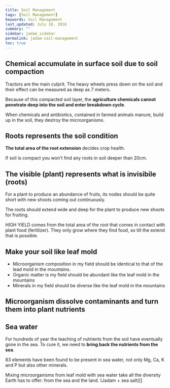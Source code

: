 ```yaml
---
title: Soil Management
tags: [Soil Management]
keywords: Soil Management
last_updated: July 10, 2018
summary: ""
sidebar: jadam_sidebar
permalink: jadam-soil-management
toc: true
---
```


## Chemical accumulate in surface soil due to soil compaction
Tractors are the main culprit. The heavy wheels press down on the soil and their effect can be measured as deep as 7 meters.

Because of this compacted soil layer, the **agriculture chemicals cannot penetrate deep into the soil and enter breakdown cycle**.

When chemicals and antibiotics, contained in farmed animals manure, build up in the soil, they destroy the microorganisms. 

## Roots represents the soil condition
**The total area of the root extension** decides crop health.

If soil is compact you won't find any roots in soil deeper than 20cm.

## The visible (plant) represents what is invisibile (roots)
For a plant to produce an abundance of fruits, its nodes should be quite short with new shoots coming out continuously.

The roots should extend wide and deep for the plant to produce new shoots for fruiting.

HIGH YIELD comes from the total area of the root that comes in contact with plant food (fertilizer).
They only grow where they find food, so till the extend that is possible.

## Make your soil like leaf mold
- Microorganism composition in my field should be identical to that of the lead mold in the mountains.
- Organic matter is my field should be abundant like the leaf mold in the mountains
- Minerals in my field should be diverse like the leaf mold in the mountains 

## Microorganism dissolve contaminants and turn them into plant nutrients

## Sea water
For hundreds of year the leaching of nutrients from the soil have eventually gone in the sea. To cure it, we need to **bring back the nutrients from the sea**. 

83 elements have been found to be present in sea water, not only Mg, Ca, K and P but also other minerals.

Mixing microorganisms from leaf mold with sea water take all the diversity Earth has to offer: from the sea and the land.
(Jadam + sea salt)[]